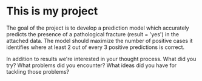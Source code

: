 # This is my project

The goal of the project is to develop a prediction model which accurately predicts the presence of a pathological fracture (result = 'yes') in the attached data.  The model should maximize the number of positive cases it identifies where at least 2 out of every 3 positive predictions is correct.

In addition to results we're interested in your thought process.  What did you try?  What problems did you encounter?  What ideas did you have for tackling those problems?
